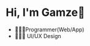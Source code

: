 # Hi, I'm Gamze👋
- 👩🏻‍💻Programmer(Web/App)
- 👩🏻‍🎨 UI/UX Design



<!--
**gamzeakmese/gamzeakmese** is a ✨ _special_ ✨ repository because its `README.md` (this file) appears on your GitHub profile.

Here are some ideas to get you started:

- 🔭 I’m currently working on ...
- 🌱 I’m currently learning ...
- 👯 I’m looking to collaborate on ...
- 🤔 I’m looking for help with ...
- 💬 Ask me about ...
- 📫 How to reach me: ...
- 😄 Pronouns: ...
- ⚡ Fun fact: ...
-->
